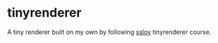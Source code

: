# tinyrenderer

A tiny renderer built on my own by following [ssloy](https://github.com/ssloy/tinyrenderer/wiki) tinyrenderer course.
